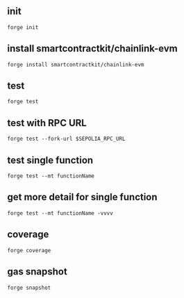 ## init
`forge init`

## install smartcontractkit/chainlink-evm
`forge install smartcontractkit/chainlink-evm`

## test
`forge test`

## test with RPC URL
`forge test --fork-url $SEPOLIA_RPC_URL`

## test single function
`forge test --mt functionName`

## get more detail for single function
`forge test --mt functionName -vvvv`

## coverage
`forge coverage`

## gas snapshot
`forge snapshot`